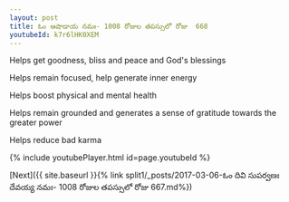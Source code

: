```yaml
---
layout: post
title: ఓం ఆషాడాయ నమః- 1008 రోజుల తపస్సులో రోజు  668
youtubeId: k7r6lHK0XEM
---
```

 
 
Helps get goodness, bliss and peace and God's blessings
 
Helps remain focused, help generate inner energy 
 
Helps boost physical and mental health 
 
Helps remain grounded and generates a sense of gratitude towards the greater power 
 
Helps reduce bad karma
 
 
 
 


{% include youtubePlayer.html id=page.youtubeId %}
 
[Next]({{ site.baseurl }}{% link  split1/_posts/2017-03-06-ఓం దివి సుపర్వణః దేవయ్య నమః- 1008 రోజుల తపస్సులో రోజు  667.md%})
 
